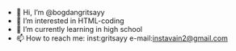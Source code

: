 - 👋 Hi, I’m @bogdangritsayy
- 👀 I’m interested in HTML-coding
- 🌱 I’m currently learning in high school
- 📫 How to reach me:
inst:gritsayy
e-mail:instavain2@gmail.com
